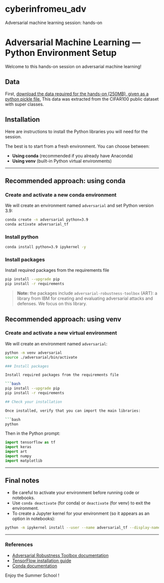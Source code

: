 # cyberinfromeu_adv
Adversarial machine learning session: hands-on

# Adversarial Machine Learning — Python Environment Setup

Welcome to this hands-on session on adversarial machine learning!

## Data
First, [download the data required for the hands-on (250MB), given as a python pickle file.](https://insatoulousefr-my.sharepoint.com/:u:/g/personal/leleux_insa-toulouse_fr/EUCHgBl7cztNj6gTlg0C6kcBhhoAzGckWTlxdqasQdjgNw?e=R7xfWU)
This data was extracted from the CIFAR100 public dataset with super classes.

## Installation
Here are instructions to install the Python libraries you will need for the session.

The best is to start from a fresh environment. You can choose between:

* **Using conda** (recommended if you already have Anaconda)
* **Using venv** (built-in Python virtual environments)

---

## Recommended approach: using conda

### Create and activate a new conda environment
We will create an environment named `adversarial` and set Python version 3.9:

```bash
conda create -n adversarial python=3.9
conda activate adversarial_tf
```

### Install python

```bash
conda install python=3.9 ipykernel -y
```

### Install packages

Install required packages from the requirements file

```bash
pip install --upgrade pip
pip install -r requirements
```

> **Note:** the packages include `adversarial-robustness-toolbox` (ART): a library from IBM for creating and evaluating adversarial attacks and defenses.
We focus on this library.

## Recommended approach: using venv

### Create and activate a new virtual environment
We will create an environment named `adversarial`:

```bash
python -m venv adversarial
source ./adversarial/bin/activate

### Install packages

Install required packages from the requirements file

```bash
pip install --upgrade pip
pip install -r requirements

## Check your installation

Once installed, verify that you can import the main libraries:

```bash
python
```

Then in the Python prompt:

```python
import tensorflow as tf
import keras
import art
import numpy
import matplotlib
```

---

## Final notes

* Be careful to activate your environment before running code or notebooks.
* Use `conda deactivate` (for conda) or `deactivate` (for venv) to exit the environment.
* To create a Jupyter kernel for your environment (so it appears as an option in notebooks):

```bash
python -m ipykernel install --user --name adversarial_tf --display-name "Python (adversarial)"
```

---

### References

* [Adversarial Robustness Toolbox documentation](https://adversarial-robustness-toolbox.readthedocs.io/en/latest/)
* [TensorFlow installation guide](https://www.tensorflow.org/install)
* [Conda documentation](https://docs.conda.io/projects/conda/en/latest/user-guide/tasks/manage-environments.html)

Enjoy the Summer School !

